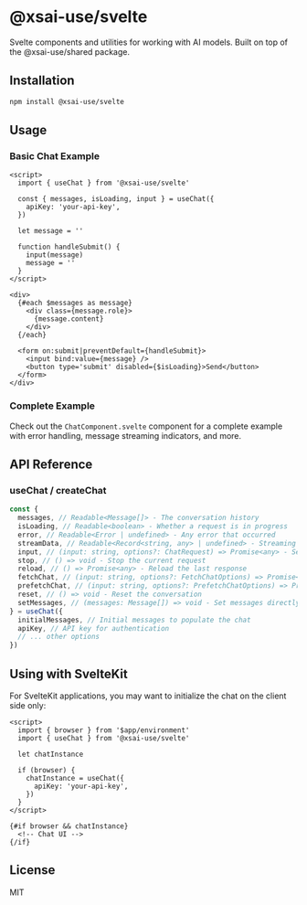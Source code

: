 # @xsai-use/svelte

Svelte components and utilities for working with AI models. Built on top of the @xsai-use/shared package.

## Installation

```bash
npm install @xsai-use/svelte
```

## Usage

### Basic Chat Example

```svelte
<script>
  import { useChat } from '@xsai-use/svelte'

  const { messages, isLoading, input } = useChat({
    apiKey: 'your-api-key',
  })

  let message = ''

  function handleSubmit() {
    input(message)
    message = ''
  }
</script>

<div>
  {#each $messages as message}
    <div class={message.role}>
      {message.content}
    </div>
  {/each}

  <form on:submit|preventDefault={handleSubmit}>
    <input bind:value={message} />
    <button type='submit' disabled={$isLoading}>Send</button>
  </form>
</div>
```

### Complete Example

Check out the `ChatComponent.svelte` component for a complete example with error handling, message streaming indicators, and more.

## API Reference

### useChat / createChat

```typescript
const {
  messages, // Readable<Message[]> - The conversation history
  isLoading, // Readable<boolean> - Whether a request is in progress
  error, // Readable<Error | undefined> - Any error that occurred
  streamData, // Readable<Record<string, any> | undefined> - Streaming data
  input, // (input: string, options?: ChatRequest) => Promise<any> - Send a message
  stop, // () => void - Stop the current request
  reload, // () => Promise<any> - Reload the last response
  fetchChat, // (input: string, options?: FetchChatOptions) => Promise<any> - Non-streaming request
  prefetchChat, // (input: string, options?: PrefetchChatOptions) => Promise<void> - Prefetch request
  reset, // () => void - Reset the conversation
  setMessages, // (messages: Message[]) => void - Set messages directly
} = useChat({
  initialMessages, // Initial messages to populate the chat
  apiKey, // API key for authentication
  // ... other options
})
```

## Using with SvelteKit

For SvelteKit applications, you may want to initialize the chat on the client side only:

```svelte
<script>
  import { browser } from '$app/environment'
  import { useChat } from '@xsai-use/svelte'

  let chatInstance

  if (browser) {
    chatInstance = useChat({
      apiKey: 'your-api-key',
    })
  }
</script>

{#if browser && chatInstance}
  <!-- Chat UI -->
{/if}
```

## License

MIT
